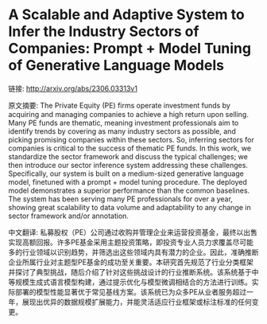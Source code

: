 # A Scalable and Adaptive System to Infer the Industry Sectors of Companies: Prompt + Model Tuning of Generative Language Models

链接: http://arxiv.org/abs/2306.03313v1

原文摘要:
The Private Equity (PE) firms operate investment funds by acquiring and
managing companies to achieve a high return upon selling. Many PE funds are
thematic, meaning investment professionals aim to identify trends by covering
as many industry sectors as possible, and picking promising companies within
these sectors. So, inferring sectors for companies is critical to the success
of thematic PE funds. In this work, we standardize the sector framework and
discuss the typical challenges; we then introduce our sector inference system
addressing these challenges. Specifically, our system is built on a
medium-sized generative language model, finetuned with a prompt + model tuning
procedure. The deployed model demonstrates a superior performance than the
common baselines. The system has been serving many PE professionals for over a
year, showing great scalability to data volume and adaptability to any change
in sector framework and/or annotation.

中文翻译:
私募股权（PE）公司通过收购并管理企业来运营投资基金，最终以出售实现高额回报。许多PE基金采用主题投资策略，即投资专业人员力求覆盖尽可能多的行业领域以识别趋势，并筛选出这些领域内具有潜力的企业。因此，准确推断企业所属行业对主题型PE基金的成功至关重要。本研究首先规范了行业分类框架并探讨了典型挑战，随后介绍了针对这些挑战设计的行业推断系统。该系统基于中等规模生成式语言模型构建，通过提示优化与模型微调相结合的方法进行训练。实际部署的模型性能显著优于常见基线方案。该系统已为众多PE从业者服务超过一年，展现出优异的数据规模扩展能力，并能灵活适应行业框架或标注标准的任何变更。
